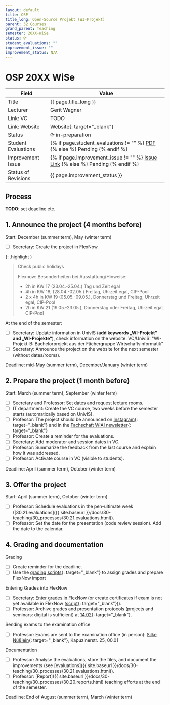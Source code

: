 ```yaml
---
layout: default
title: OSP
title_long: Open-Source Projekt (WI-Projekt)
parent: 32 Courses
grand_parent: Teaching
semester: 20XX-WiSe
status: ⟳
student_evaluations: ""
improvement_issue: ""
improvement_status: N/A
---
```


# OSP 20XX WiSe

Field               | Value
------------------- | -------------------
Title               | {{ page.title_long }}
Lecturer            | Gerit Wagner
Link: VC            | TODO
Link: Website       | [Website](https://www.uni-bamberg.de/digital-work/studium/bachelor/wi-projekt-open-source-projekt/){: target="_blank"}
Status              | ⟳ in-preparation
Student Evaluations | {% if page.student_evaluations != "" %} <a href="{{ site.baseurl }}/assets/evaluations/{{ page.student_evaluations }}" target="_blank">PDF</a> {% else %} <span class="label label-yellow">Pending</span> {% endif %}
Improvement Issue   | {% if page.improvement_issue != "" %} <a href="{{ page.improvement_issue }}" target="_blank">Issue Link</a> {% else %} <span class="label label-yellow">Pending</span> {% endif %}
Status of Revisions | {{ page.improvement_status }}

## Process

**TODO**: set deadline etc.

## 1. Announce the project (4 months before)
 
Start: December (summer term), May (winter term)

- [ ] Secretary: Create the project in FlexNow.

{: .highlight }
>  Check public holidays
>
> Flexnow: Besonderheiten bei Ausstattung/Hinweise:
> 
> - 2h in KW 17 (23.04.-25.04.) Tag und Zeit egal
> - 4h in KW 18, (28.04.-02.05.) Freitag, Uhrzeit egal, CIP-Pool
> - 2 x 4h in KW 19 (05.05.-09.05.), Donnerstag und Freitag, Uhrzeit egal, CIP-Pool
> - 2h in KW 21 (19.05.-23.05.), Donnerstag oder Freitag, Uhrzeit egal, CIP-Pool

At the end of the semester: 

- [ ] Secretary: Update information in UnivIS (**add keywords „WI-Projekt“ and „WI-Projekte“**), check information on the website. VC/UnivIS: "WI-Projekt-B: Bachelorprojekt aus der Fächergruppe Wirtschaftsinformatik"
- [ ] Secretary: Announce the project on the website for the next semester (without dates/rooms).

Deadline: mid-May (summer term), December/January (winter term)

## 2. Prepare the project (1 month before)

Start: March (summer term), September (winter term)

- [ ] Secretary and Professor: Set dates and request lecture rooms.
- [ ] IT department: Create the VC course, two weeks before the semester starts (automatically based on UnivIS).
- [ ] Professor: The project should be announced on [Instagram](https://www.instagram.com/informatik_unibamberg/){: target="_blank"} and in the [Fachschaft WIAI newsletter](https://vc.uni-bamberg.de/course/view.php?id=284){: target="_blank"}
- [ ] Professor: Create a reminder for the evaluations.
- [ ] Secretary: Add moderator and session dates in VC.
- [ ] Professor: Summarize the feedback from the last course and explain how it was addressed.
- [ ] Professor: Activate course in VC (visible to students).

Deadline: April (summer term), October (winter term)

## 3. Offer the project

Start: April (summer term), October (winter term)

- [ ] Professor: Schedule evaluations in the pen-ultimate week ([30.21.evaluations]({{ site.baseurl }}/docs/30-teaching/30_processes/30.21.evaluations.html)).
- [ ] Professor: Set the date for the presentation (code review session). Add the date to the calendar.

## 4. Grading and documentation

Grading

- [ ] Create reminder for the deadline.
- [ ] Use the [grading scripts](https://github.com/digital-work-lab/handbook/tree/main/src/grading){: target="_blank"} to assign grades and prepare FlexNow import

Entering Grades into FlexNow

- [ ] Secretary: [Enter grades in FlexNow](../30_processes/30.15.flexnow.html#entering-grades) (or create certificates if exam is not yet available in FlexNow ([script](https://github.com/digital-work-lab/handbook/tree/main/src/scheine){: target="_blank"})).
- [ ] Professor: Archive grades and presentation protocols (projects and seminars: digital is sufficient) at [14.02](https://nc-2272638881871040784.nextcloud-ionos.com/index.php/apps/files/?dir=/10-lab/14_grades/02_projects&fileid=69){: target="_blank"}.

Sending exams to the examination office

- [ ] Professor: Exams are sent to the examination office (in person): [Silke Nüßlein](https://univis.uni-bamberg.de/prg?search=persons&show=info&department=322130&fullname=Silke+Nue%C3%9Flein){: target="_blank"}, Kapuzinerstr. 25, 00.01

Documentation

- [ ] Professor: Analyse the evaluations, store the files, and document the improvements (see [evaluations]({{ site.baseurl }}/docs/30-teaching/30_processes/30.21.evaluations.html)).
- [ ] Professor: [Report]({{ site.baseurl }}/docs/30-teaching/30_processes/30.20.reports.html) teaching efforts at the end of the semester.

Deadline: End of August (summer term), March (winter term)
